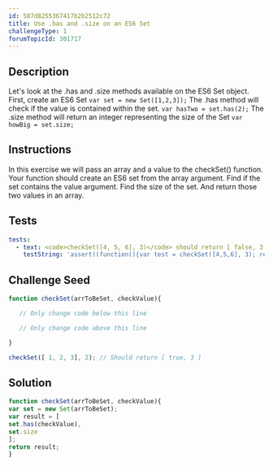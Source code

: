 ```yaml
---
id: 587d8255367417b2b2512c72
title: Use .has and .size on an ES6 Set
challengeType: 1
forumTopicId: 301717
---
```


## Description
<section id='description'>
Let's look at the .has and .size methods available on the ES6 Set object.
First, create an ES6 Set
<code>var set = new Set([1,2,3]);</code>
The .has method will check if the value is contained within the set.
<code>var hasTwo = set.has(2);</code>
The .size method will return an integer representing the size of the Set
<code>var howBig = set.size;</code>
</section>

## Instructions
<section id='instructions'>
In this exercise we will pass an array and a value to the checkSet() function. Your function should create an ES6 set from the array argument. Find if the set contains the value argument. Find the size of the set. And return those two values in an array.
</section>

## Tests
<section id='tests'>

```yml
tests:
  - text: <code>checkSet([4, 5, 6], 3)</code> should return [ false, 3 ]
    testString: 'assert((function(){var test = checkSet([4,5,6], 3); return DeepEqual(test, [ false, 3 ]);})());'
```

</section>

## Challenge Seed
<section id='challengeSeed'>

<div id='js-seed'>

```js
function checkSet(arrToBeSet, checkValue){

   // Only change code below this line

   // Only change code above this line

}

checkSet([ 1, 2, 3], 2); // Should return [ true, 3 ]
```

</div>

</section>

## Solution
<section id='solution'>

```js
function checkSet(arrToBeSet, checkValue){
var set = new Set(arrToBeSet);
var result = [
set.has(checkValue),
set.size
];
return result;
}
```

</section>
